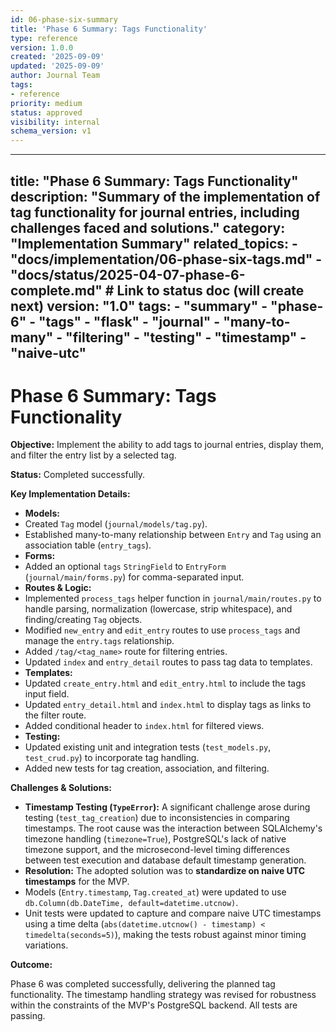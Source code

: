 ```yaml
---
id: 06-phase-six-summary
title: 'Phase 6 Summary: Tags Functionality'
type: reference
version: 1.0.0
created: '2025-09-09'
updated: '2025-09-09'
author: Journal Team
tags:
- reference
priority: medium
status: approved
visibility: internal
schema_version: v1
---
```


***

title: "Phase 6 Summary: Tags Functionality"
description: "Summary of the implementation of tag functionality for journal entries, including challenges faced and solutions."
category: "Implementation Summary"
related\_topics:
\- "docs/implementation/06-phase-six-tags.md"
\- "docs/status/2025-04-07-phase-6-complete.md" # Link to status doc (will create next)
version: "1.0"
tags:
\- "summary"
\- "phase-6"
\- "tags"
\- "flask"
\- "journal"
\- "many-to-many"
\- "filtering"
\- "testing"
\- "timestamp"
\- "naive-utc"
--------------

# Phase 6 Summary: Tags Functionality

**Objective:** Implement the ability to add tags to journal entries, display them, and filter the entry list by a selected tag.

**Status:** Completed successfully.

**Key Implementation Details:**

- **Models:**
- Created `Tag` model (`journal/models/tag.py`).
- Established many-to-many relationship between `Entry` and `Tag` using an association table (`entry_tags`).
- **Forms:**
- Added an optional `tags` `StringField` to `EntryForm` (`journal/main/forms.py`) for comma-separated input.
- **Routes & Logic:**
- Implemented `process_tags` helper function in `journal/main/routes.py` to handle parsing, normalization (lowercase, strip whitespace), and finding/creating `Tag` objects.
- Modified `new_entry` and `edit_entry` routes to use `process_tags` and manage the `entry.tags` relationship.
- Added `/tag/<tag_name>` route for filtering entries.
- Updated `index` and `entry_detail` routes to pass tag data to templates.
- **Templates:**
- Updated `create_entry.html` and `edit_entry.html` to include the tags input field.
- Updated `entry_detail.html` and `index.html` to display tags as links to the filter route.
- Added conditional header to `index.html` for filtered views.
- **Testing:**
- Updated existing unit and integration tests (`test_models.py`, `test_crud.py`) to incorporate tag handling.
- Added new tests for tag creation, association, and filtering.

**Challenges & Solutions:**

- **Timestamp Testing (`TypeError`):** A significant challenge arose during testing (`test_tag_creation`) due to inconsistencies in comparing timestamps. The root cause was the interaction between SQLAlchemy's timezone handling (`timezone=True`), PostgreSQL's lack of native timezone support, and the microsecond-level timing differences between test execution and database default timestamp generation.
- **Resolution:** The adopted solution was to **standardize on naive UTC timestamps** for the MVP.
- Models (`Entry.timestamp`, `Tag.created_at`) were updated to use `db.Column(db.DateTime, default=datetime.utcnow)`.
- Unit tests were updated to capture and compare naive UTC timestamps using a time delta (`abs(datetime.utcnow() - timestamp) < timedelta(seconds=5)`), making the tests robust against minor timing variations.

**Outcome:**

Phase 6 was completed successfully, delivering the planned tag functionality. The timestamp handling strategy was revised for robustness within the constraints of the MVP's PostgreSQL backend. All tests are passing.
